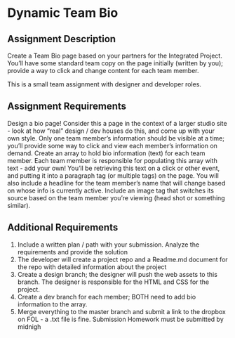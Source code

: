 # Dynamic Team Bio

## Assignment Description
Create a Team Bio page based on your partners for the Integrated Project. You’ll have some standard team copy on the page initially (written by you); provide a way to click and change content for each team member.

This is a small team assignment with designer and developer roles.

## Assignment Requirements
Design a bio page! Consider this a page in the context of a larger studio site - look at how “real” design / dev houses do this, and come up with your own style.
Only one team member’s information should be visible at a time; you’ll provide some way to click and view each member’s information on demand.
Create an array to hold bio information (text) for each team member. Each team member is responsible for populating this array with text - add your own! You’ll be retrieving this text on a click or other event, and putting it into a paragraph tag (or multiple tags) on the page.
You will also include a headline for the team member’s name that will change based on
whose info is currently active.
Include an image tag that switches its source based on the team member you’re viewing
(head shot or something similar).
## Additional Requirements
1. Include a written plan / path with your submission. Analyze the requirements
and provide the solution
2. The developer will create a project repo and a Readme.md document for the repo with
detailed information about the project
3. Create a design branch; the designer will push the web assets to this branch. The
designer is responsible for the HTML and CSS for the project.
4. Create a dev branch for each member; BOTH need to add bio information to the array.
5. Merge everything to the master branch and submit a link to the dropbox on FOL - a
.txt file is fine.
Submission
Homework must be submitted by midnigh
 
